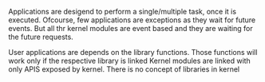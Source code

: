 Applications are desigend to perform a single/multiple task, once it is executed.
Ofcourse, few applications are exceptions as they wait for future events.
But all thr kernel modules are event based and they are waiting for the future requests.

User applications are depends on the library functions. 
	Those functions will work only if the respective library is linked
Kernel modules are linked with only APIS exposed by kernel. 
	There is no concept of libraries in kernel	
